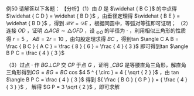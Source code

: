 例50 请解答以下各题： 【分析】（1）由 $D$ 是 $\widehat { B C }$ 的中点得 $\widehat { C D } = \widehat { B D }$ ，由垂径定理得 $\widehat { B E } = \widehat { B D }$ ，得到 $\mathcal { B } \mathcal { C } = \mathcal { D } E$ ，根据同圆中，等弧对等弦即可证明；
（2）连接 $O D$ ，证明 $\triangle A C B \sim \triangle O F D$ ，设 $_ { \odot O }$ 的半径为 $\cdot$ ，利用相似三角形的性质得 $r = 5$ ， $A B = 2 r = 1 0$ ，由勾股定理求得 $B C$ ，得到tan $\angle C A B = \frac { B C } { A C } = \frac { 8 } { 6 } = \frac { 4 } { 3 }$ 即可得到tan $\angle B P C = \frac { 4 } { 3 }$

（3）过点 $\cdot$ 作 $B G \bot C P$ 交 $C P$ 于点 $G$ ，证明 ${ \_ } C B G$ 是等腰直角三角形，解直角三角形得到$C G = B G = B C$ cos $4 5 ^ { \circ } = 4 { \sqrt { 2 } }$ ，由 tan $\angle B P C = \frac { 4 } { 3 }$ 得到 ${ \frac { B G } { G P } } = { \frac { 4 } { 3 } }$ ， 解得 $G P = 3 \sqrt { 2 }$ ，即可求解
